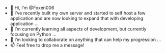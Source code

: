 - 👋 Hi, I’m @Foxen006
- 👀 I’ve recently built my own server and started to self host a few application and are now looking to expand that with developing application ...
- 🌱 I’m currently learning all aspects of development, but currently focusing on Python ...
- 💞️ I’m looking to collaborate on anything that can help my progression ...
- 📫 Feel free to drop me a message!

<!---
Foxen006/Foxen006 is a ✨ special ✨ repository because its `README.md` (this file) appears on your GitHub profile.
You can click the Preview link to take a look at your changes.
--->
